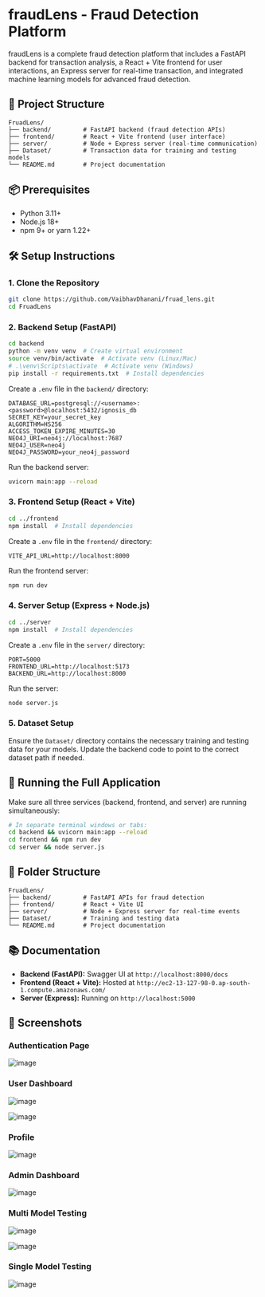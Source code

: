 # fraudLens - Fraud Detection Platform

fraudLens is a complete fraud detection platform that includes a FastAPI backend for transaction analysis, a React + Vite frontend for user interactions, an Express server for real-time transaction, and integrated machine learning models for advanced fraud detection.

## 🚀 Project Structure

```
FruadLens/
├── backend/         # FastAPI backend (fraud detection APIs)
├── frontend/        # React + Vite frontend (user interface)
├── server/          # Node + Express server (real-time communication)
├── Dataset/         # Transaction data for training and testing models
└── README.md        # Project documentation
```

## 📦 Prerequisites

* Python 3.11+
* Node.js 18+
* npm 9+ or yarn 1.22+

## 🛠️ Setup Instructions

### 1. Clone the Repository

```bash
git clone https://github.com/VaibhavDhanani/fruad_lens.git
cd FruadLens
```

### 2. Backend Setup (FastAPI)

```bash
cd backend
python -m venv venv  # Create virtual environment
source venv/bin/activate  # Activate venv (Linux/Mac)
# .\venv\Scripts\activate  # Activate venv (Windows)
pip install -r requirements.txt  # Install dependencies
```

Create a `.env` file in the `backend/` directory:

```env
DATABASE_URL=postgresql://<username>:<password>@localhost:5432/ignosis_db
SECRET_KEY=your_secret_key
ALGORITHM=HS256
ACCESS_TOKEN_EXPIRE_MINUTES=30
NEO4J_URI=neo4j://localhost:7687
NEO4J_USER=neo4j
NEO4J_PASSWORD=your_neo4j_password
```

Run the backend server:

```bash
uvicorn main:app --reload
```

### 3. Frontend Setup (React + Vite)

```bash
cd ../frontend
npm install  # Install dependencies
```

Create a `.env` file in the `frontend/` directory:

```env
VITE_API_URL=http://localhost:8000
```

Run the frontend server:

```bash
npm run dev
```

### 4. Server Setup (Express + Node.js)

```bash
cd ../server
npm install  # Install dependencies
```

Create a `.env` file in the `server/` directory:

```env
PORT=5000
FRONTEND_URL=http://localhost:5173
BACKEND_URL=http://localhost:8000
```

Run the server:

```bash
node server.js
```

### 5. Dataset Setup

Ensure the `Dataset/` directory contains the necessary training and testing data for your models. Update the backend code to point to the correct dataset path if needed.

## 🚦 Running the Full Application

Make sure all three services (backend, frontend, and server) are running simultaneously:

```bash
# In separate terminal windows or tabs:
cd backend && uvicorn main:app --reload
cd frontend && npm run dev
cd server && node server.js
```

## 📂 Folder Structure

```
FruadLens/
├── backend/         # FastAPI APIs for fraud detection
├── frontend/        # React + Vite UI
├── server/          # Node + Express server for real-time events
├── Dataset/         # Training and testing data
└── README.md        # Project documentation
```

## 📚 Documentation

* **Backend (FastAPI):** Swagger UI at `http://localhost:8000/docs`
* **Frontend (React + Vite):** Hosted at `http://ec2-13-127-98-0.ap-south-1.compute.amazonaws.com/`
* **Server (Express):** Running on `http://localhost:5000`

## 📸 Screenshots
### Authentication Page
![image](https://github.com/user-attachments/assets/ae6c6a7c-6ae3-413e-a936-b5476c2bf763)

### User Dashboard
![image](https://github.com/user-attachments/assets/1ad58f7e-fc95-43d6-9f7a-a93fb52657fe)

![image](https://github.com/user-attachments/assets/b0a16308-9207-4f53-ac0b-5087cbd52d72)

### Profile
![image](https://github.com/user-attachments/assets/a702d3b5-ea7b-4244-83e1-066846e45dee)

### Admin Dashboard
![image](https://github.com/user-attachments/assets/09c07752-903b-48fc-94f3-52c5a1745842)

### Multi Model Testing
![image](https://github.com/user-attachments/assets/b94bce28-b72f-4069-b606-8081dab890ad)

![image](https://github.com/user-attachments/assets/798f3e58-d628-4d7d-8e1c-5acbb3142d0b)

### Single Model Testing
![image](https://github.com/user-attachments/assets/987040b4-22b0-43fb-a9b6-d8df232d00ca)

